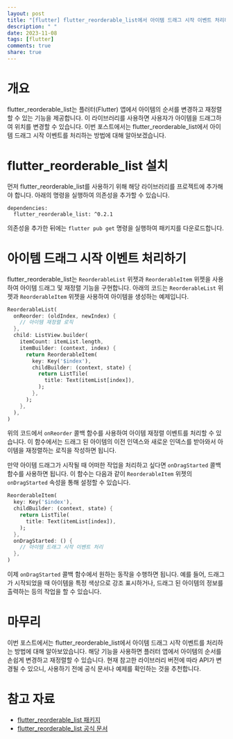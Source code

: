 ```yaml
---
layout: post
title: "[flutter] flutter_reorderable_list에서 아이템 드래그 시작 이벤트 처리하기"
description: " "
date: 2023-11-08
tags: [flutter]
comments: true
share: true
---
```


# 개요
flutter_reorderable_list는 플러터(Flutter) 앱에서 아이템의 순서를 변경하고 재정렬할 수 있는 기능을 제공합니다. 이 라이브러리를 사용하면 사용자가 아이템을 드래그하여 위치를 변경할 수 있습니다. 이번 포스트에서는 flutter_reorderable_list에서 아이템 드래그 시작 이벤트를 처리하는 방법에 대해 알아보겠습니다.

# flutter_reorderable_list 설치
먼저 flutter_reorderable_list를 사용하기 위해 해당 라이브러리를 프로젝트에 추가해야 합니다. 아래의 명령을 실행하여 의존성을 추가할 수 있습니다.

```
dependencies:
  flutter_reorderable_list: ^0.2.1
```

의존성을 추가한 뒤에는 `flutter pub get` 명령을 실행하여 패키지를 다운로드합니다.

# 아이템 드래그 시작 이벤트 처리하기
flutter_reorderable_list는 `ReorderableList` 위젯과 `ReorderableItem` 위젯을 사용하여 아이템 드래그 및 재정렬 기능을 구현합니다. 아래의 코드는 `ReorderableList` 위젯과 `ReorderableItem` 위젯을 사용하여 아이템을 생성하는 예제입니다.

```dart
ReorderableList(
  onReorder: (oldIndex, newIndex) {
    // 아이템 재정렬 로직
  },
  child: ListView.builder(
    itemCount: itemList.length,
    itemBuilder: (context, index) {
      return ReorderableItem(
        key: Key('$index'),
        childBuilder: (context, state) {
          return ListTile(
            title: Text(itemList[index]),
          );
        },
      );
    },
  ),
)
```

위의 코드에서 `onReorder` 콜백 함수를 사용하여 아이템 재정렬 이벤트를 처리할 수 있습니다. 이 함수에서는 드래그 된 아이템의 이전 인덱스와 새로운 인덱스를 받아와서 아이템을 재정렬하는 로직을 작성하면 됩니다.

만약 아이템 드래그가 시작될 때 어떠한 작업을 처리하고 싶다면 `onDragStarted` 콜백 함수를 사용하면 됩니다. 이 함수는 다음과 같이 `ReorderableItem` 위젯의 `onDragStarted` 속성을 통해 설정할 수 있습니다.

```dart
ReorderableItem(
  key: Key('$index'),
  childBuilder: (context, state) {
    return ListTile(
      title: Text(itemList[index]),
    );
  },
  onDragStarted: () {
    // 아이템 드래그 시작 이벤트 처리
  },
)
```

이제 `onDragStarted` 콜백 함수에서 원하는 동작을 수행하면 됩니다. 예를 들어, 드래그가 시작되었을 때 아이템을 특정 색상으로 강조 표시하거나, 드래그 된 아이템의 정보를 출력하는 등의 작업을 할 수 있습니다.

# 마무리
이번 포스트에서는 flutter_reorderable_list에서 아이템 드래그 시작 이벤트를 처리하는 방법에 대해 알아보았습니다. 해당 기능을 사용하면 플러터 앱에서 아이템의 순서를 손쉽게 변경하고 재정렬할 수 있습니다. 현재 참고한 라이브러리 버전에 따라 API가 변경될 수 있으니, 사용하기 전에 공식 문서나 예제를 확인하는 것을 추천합니다.

# 참고 자료
- [flutter_reorderable_list 패키지](https://pub.dev/packages/flutter_reorderable_list)
- [flutter_reorderable_list 공식 문서](https://github.com/hanshengchiu/flutter_reorderable_list)